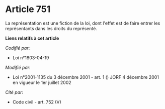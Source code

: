 # Article 751

La représentation est une fiction de la loi, dont l'effet est de faire entrer les représentants dans les droits du
représenté.

**Liens relatifs à cet article**

_Codifié par_:

  - Loi n°1803-04-19

_Modifié par_:

  - Loi n°2001-1135 du 3 décembre 2001 - art. 1 () JORF 4 décembre 2001 en vigueur le 1er juillet 2002

_Cité par_:

  - Code civil - art. 752 (V)
